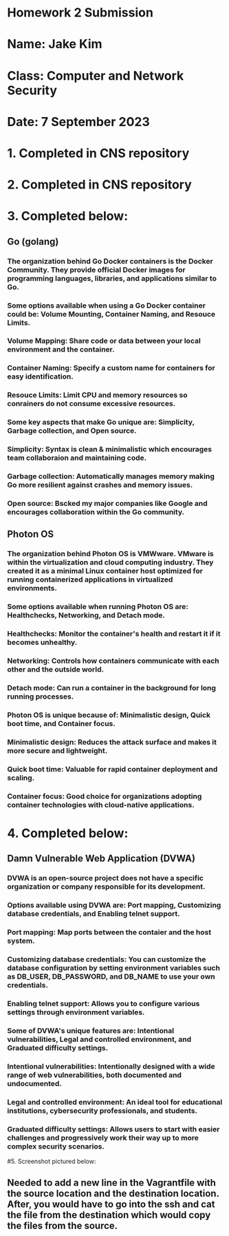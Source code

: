 # **Homework 2 Submission**
# Name: Jake Kim
# Class: Computer and Network Security
# Date: 7 September 2023


# 1. Completed in CNS repository 

# 2. Completed in CNS repository

# 3. Completed below:
##  Go (golang)
### The organization behind Go Docker containers is the Docker Community. They provide official Docker images for programming languages, libraries, and applications similar to Go. 
### Some options available when using a Go Docker container could be: Volume Mounting, Container Naming, and Resouce Limits.
### Volume Mapping: Share code or data between your local environment and the container.
### Container Naming: Specify a custom name for containers for easy identification.
### Resouce Limits: Limit CPU and memory resources so conrainers do not consume excessive resources.
### Some key aspects that make Go unique are: Simplicity, Garbage collection, and Open source.
### Simplicity: Syntax is clean & minimalistic which encourages team collaboraion and maintaining code.
### Garbage collection: Automatically manages memory making Go more resilient against crashes and memory issues.
### Open source: Bscked my major companies like Google and encourages collaboration within the Go community.

##  Photon OS
### The organization behind Photon OS is VMWware. VMware is within the virtualization and cloud computing industry. They created it as a minimal Linux container host optimized for running containerized applications in virtualized environments. 
### Some options available when running Photon OS are: Healthchecks, Networking, and Detach mode.
### Healthchecks: Monitor the container's health and restart it if it becomes unhealthy.
### Networking: Controls how containers communicate with each other and the outside world.
### Detach mode: Can run a container in the background for long running processes.
### Photon OS is unique because of: Minimalistic design, Quick boot time, and Container focus.
### Minimalistic design: Reduces the attack surface and makes it more secure and lightweight.
### Quick boot time: Valuable for rapid container deployment and scaling.
### Container focus: Good choice for organizations adopting container technologies with cloud-native applications.

# 4. Completed below:
## Damn Vulnerable Web Application (DVWA)
### DVWA is an open-source project does not have a specific organization or company responsible for its development.
### Options available using DVWA are: Port mapping, Customizing database credentials, and Enabling telnet support.
### Port mapping: Map ports between the contaier and the host system.
### Customizing database credentials: You can customize the database configuration by setting environment variables such as DB_USER, DB_PASSWORD, and DB_NAME to use your own credentials.
### Enabling telnet support: Allows you to configure various settings through environment variables.
### Some of DVWA's unique features are: Intentional vulnerabilities, Legal and controlled environment, and Graduated difficulty settings.
### Intentional vulnerabilities: Intentionally designed with a wide range of web vulnerabilities, both documented and undocumented.
### Legal and controlled environment: An ideal tool for educational institutions, cybersecurity professionals, and students.
### Graduated difficulty settings: Allows users to start with easier challenges and progressively work their way up to more complex security scenarios.

#5. Screenshot pictured below:

## Needed to add a new line in the Vagrantfile with the source location and the destination location. After, you would have to go into the ssh and cat the file from the destination which would copy the files from the source.

